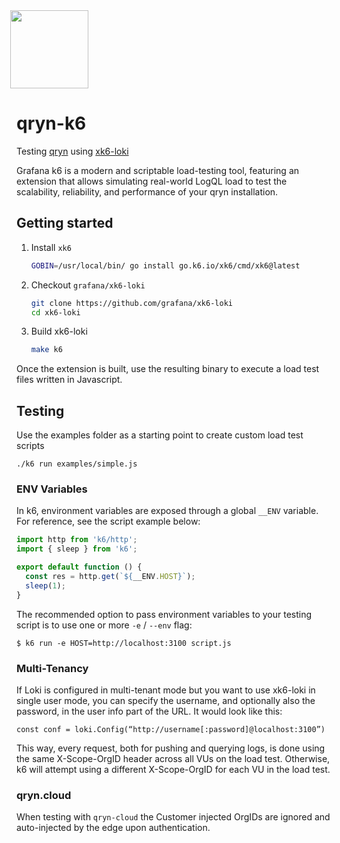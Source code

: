 <img src='https://user-images.githubusercontent.com/1423657/173144443-fc7ba783-d5bf-47f9-bf59-707693da5ed1.png' style="margin-left:-10px" width=125/>

# qryn-k6

Testing [qryn](https://qryn.dev) using [xk6-loki](https://grafana.com/blog/2022/06/08/a-quick-guide-to-load-testing-grafana-loki-with-grafana-k6/)

Grafana k6 is a modern and scriptable load-testing tool, featuring an extension that allows simulating real-world LogQL load to test the scalability, reliability, and performance of your qryn installation.


## Getting started

1. Install `xk6`

   ```bash
   GOBIN=/usr/local/bin/ go install go.k6.io/xk6/cmd/xk6@latest
   ```

2. Checkout `grafana/xk6-loki`

   ```bash
   git clone https://github.com/grafana/xk6-loki
   cd xk6-loki
   ```

3. Build xk6-loki

   ```bash
   make k6
   ```
   
Once the extension is built, use the resulting binary to execute a load test files written in Javascript.

## Testing
Use the examples folder as a starting point to create custom load test scripts
```
./k6 run examples/simple.js
```

### ENV Variables
In k6, environment variables are exposed through a global `__ENV` variable. For reference, see the script example below:
```javascript
import http from 'k6/http';
import { sleep } from 'k6';

export default function () {
  const res = http.get(`${__ENV.HOST}`);
  sleep(1);
}
``` 
The recommended option to pass environment variables to your testing script is to use one or more `-e` / `--env` flag:
```
$ k6 run -e HOST=http://localhost:3100 script.js
```

### Multi-Tenancy
If Loki is configured in multi-tenant mode but you want to use xk6-loki in single user mode, you can specify the username, and optionally also the password, in the user info part of the URL. It would look like this:

`const conf = loki.Config(“http://username[:password]@localhost:3100”)`

This way, every request, both for pushing and querying logs, is done using the same X-Scope-OrgID header across all VUs on the load test. Otherwise, k6 will attempt using a different X-Scope-OrgID for each VU in the load test. 

### qryn.cloud
When testing with `qryn-cloud` the Customer injected OrgIDs are ignored and auto-injected by the edge upon authentication.

